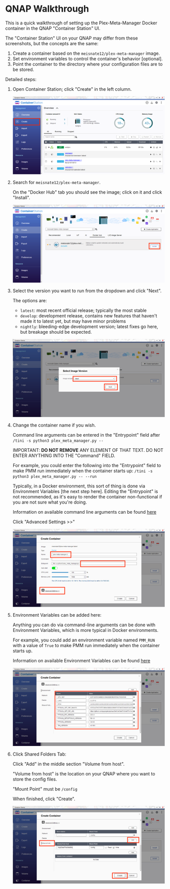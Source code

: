 # QNAP Walkthrough

This is a quick walkthrough of setting up the Plex-Meta-Manager Docker container in the QNAP "Container Station" UI.

The "Container Station" UI on your QNAP may differ from these screenshots, but the concepts are the same:

1. Create a container based on the `meisnate12/plex-meta-manager` image.
2. Set environment variables to control the container's behavior [optional].
3. Point the container to the directory where your configuration files are to be stored.

Detailed steps:

1. Open Container Station; click "Create" in the left column.


   ![](qnap/qnap1.png)


2. Search for `meisnate12/plex-meta-manager`.

   On the "Docker Hub" tab you should see the image; click on it and click "Install".


   ![](qnap/qnap2.png)


1. Select the version you want to run from the dropdown and click "Next".

   The options are:
    - `latest`: most recent official release; typically the most stable
    - `develop`: development release, contains new features that haven't made it to latest yet, but may have minor problems
    - `nightly`: bleeding-edge development version; latest fixes go here, but breakage should be expected.


   ![](qnap/qnap3.png)


2. Change the container name if you wish.

   Command line arguments can be entered in the "Entrypoint" field after `/tini -s python3 plex_meta_manager.py --`  

   IMPORTANT: **DO NOT REMOVE** ANY ELEMENT OF THAT TEXT.  DO NOT ENTER ANYTHING INTO THE "Command" FIELD.

   For example, you could enter the following into the "Entrypoint" field to make PMM run immediately when the container starts up: `/tini -s python3 plex_meta_manager.py -- --run`

   Typically, in a Docker environment, this sort of thing is done via Environment Variables [the next step here].  Editing the "Entrypoint" is not recommended, as it's easy to render the container non-functional if you are not sure what you're doing.

   Information on available command line arguments can be found [here](../environmental)

   Click "Advanced Settings >>"


   ![](qnap/qnap4.png)


3. Environment Variables can be added here:

   Anything you can do via command-line arguments can be done with Environment Variables, which is more typical in Docker environments.

   For example, you could add an environment variable named `PMM_RUN` with a value of `True` to make PMM run immediately when the container starts up.

   Information on available Environment Variables can be found [here](../environmental)


   ![](qnap/qnap5.png)


4. Click Shared Folders Tab:

   Click "Add" in the middle section "Volume from host".

   "Volume from host" is the location on your QNAP where you want to store the config files.

   "Mount Point" must be `/config`

   When finished, click "Create".


   ![](qnap/qnap7.png)

